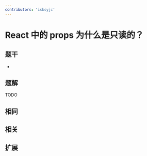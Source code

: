 ```yaml
---
contributors: 'isboyjc'
---
```


# React 中的 props 为什么是只读的？


## 题干

- 



## 题解

<!-- ::: details 点我查看题解 -->

  TODO

<!-- ::: -->



## 相同


## 相关


## 扩展


